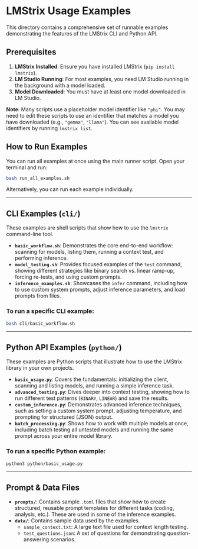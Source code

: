 # LMStrix Usage Examples

This directory contains a comprehensive set of runnable examples demonstrating the features of the LMStrix CLI and Python API.

## Prerequisites

1.  **LMStrix Installed**: Ensure you have installed LMStrix (`pip install lmstrix`).
2.  **LM Studio Running**: For most examples, you need LM Studio running in the background with a model loaded.
3.  **Model Downloaded**: You must have at least one model downloaded in LM Studio.

**Note**: Many scripts use a placeholder model identifier like `"phi"`. You may need to edit these scripts to use an identifier that matches a model you have downloaded (e.g., `"gemma"`, `"llama"`). You can see available model identifiers by running `lmstrix list`.

## How to Run Examples

You can run all examples at once using the main runner script. Open your terminal and run:

```bash
bash run_all_examples.sh
```

Alternatively, you can run each example individually.

---

## CLI Examples (`cli/`)

These examples are shell scripts that show how to use the `lmstrix` command-line tool.

-   **`basic_workflow.sh`**: Demonstrates the core end-to-end workflow: scanning for models, listing them, running a context test, and performing inference.
-   **`model_testing.sh`**: Provides focused examples of the `test` command, showing different strategies like binary search vs. linear ramp-up, forcing re-tests, and using custom prompts.
-   **`inference_examples.sh`**: Showcases the `infer` command, including how to use custom system prompts, adjust inference parameters, and load prompts from files.

### To run a specific CLI example:

```bash
bash cli/basic_workflow.sh
```

---

## Python API Examples (`python/`)

These examples are Python scripts that illustrate how to use the LMStrix library in your own projects.

-   **`basic_usage.py`**: Covers the fundamentals: initializing the client, scanning and listing models, and running a simple inference task.
-   **`advanced_testing.py`**: Dives deeper into context testing, showing how to run different test patterns (`BINARY`, `LINEAR`) and save the results.
-   **`custom_inference.py`**: Demonstrates advanced inference techniques, such as setting a custom system prompt, adjusting temperature, and prompting for structured (JSON) output.
-   **`batch_processing.py`**: Shows how to work with multiple models at once, including batch testing all untested models and running the same prompt across your entire model library.

### To run a specific Python example:

```bash
python3 python/basic_usage.py
```

---

## Prompt & Data Files

-   **`prompts/`**: Contains sample `.toml` files that show how to create structured, reusable prompt templates for different tasks (coding, analysis, etc.). These are used in some of the inference examples.
-   **`data/`**: Contains sample data used by the examples.
    -   `sample_context.txt`: A large text file used for context length testing.
    -   `test_questions.json`: A set of questions for demonstrating question-answering scenarios.